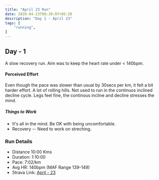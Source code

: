 ```yaml
---
title: "April 23 Run"
date: 2020-04-23T08:39:07+05:30
description: "Day 1 - April 23"
tags: [
    "running",
]
---
```


## Day - 1

A slow recovery run. Aim was to keep the heart rate under < 140bpm. 

#### Perceived Effort

Even though the pace was slower than usual by 30secs per km, it felt a bit harder effort. A lot of rolling hills. Not used to run in the continuos inclined decline cycle. Legs feel fine, the continous incline and decline stresses the mind. 

##### Things to Work

* It's all in the mind. Be OK with being uncomfortable.
* Recovery -- Need to work on streching.


### Run Details
* Distance 10:00 Kms
* Duration: 1:10:00
* Pace: 7:02/km
* Avg HR: 140bpm (MAF Range 139-149)
* Strava Link: [April - 23](https://www.strava.com/activities/3338845471)